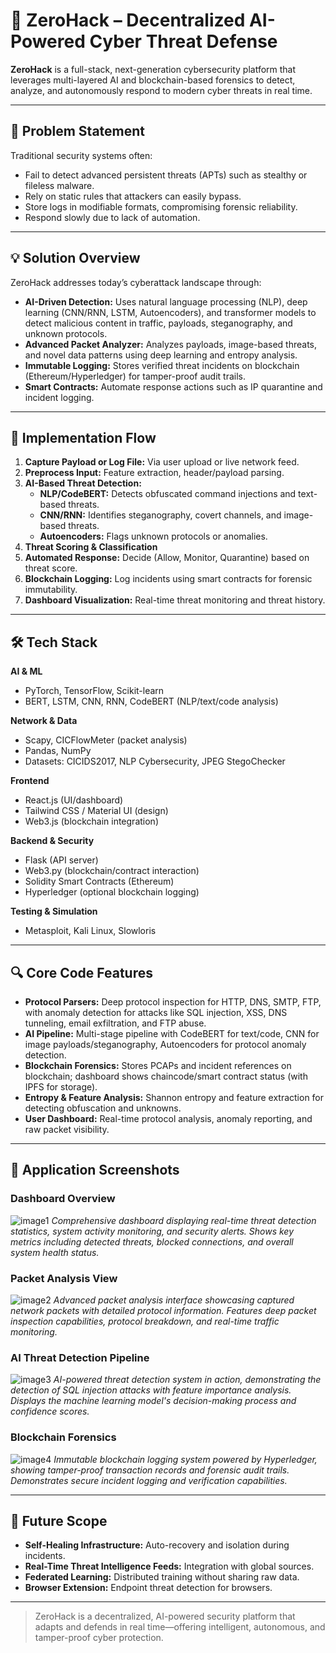 # 🔐 ZeroHack – Decentralized AI-Powered Cyber Threat Defense

**ZeroHack** is a full-stack, next-generation cybersecurity platform that leverages multi-layered AI and blockchain-based forensics to detect, analyze, and autonomously respond to modern cyber threats in real time.

---

## 🧩 Problem Statement

Traditional security systems often:
- Fail to detect advanced persistent threats (APTs) such as stealthy or fileless malware.
- Rely on static rules that attackers can easily bypass.
- Store logs in modifiable formats, compromising forensic reliability.
- Respond slowly due to lack of automation.

---

## 💡 Solution Overview

ZeroHack addresses today’s cyberattack landscape through:
- **AI-Driven Detection:** Uses natural language processing (NLP), deep learning (CNN/RNN, LSTM, Autoencoders), and transformer models to detect malicious content in traffic, payloads, steganography, and unknown protocols.
- **Advanced Packet Analyzer:** Analyzes payloads, image-based threats, and novel data patterns using deep learning and entropy analysis.
- **Immutable Logging:** Stores verified threat incidents on blockchain (Ethereum/Hyperledger) for tamper-proof audit trails.
- **Smart Contracts:** Automate response actions such as IP quarantine and incident logging.

---

## 🔁 Implementation Flow

1. **Capture Payload or Log File:** Via user upload or live network feed.
2. **Preprocess Input:** Feature extraction, header/payload parsing.
3. **AI-Based Threat Detection:** 
   - **NLP/CodeBERT:** Detects obfuscated command injections and text-based threats.
   - **CNN/RNN:** Identifies steganography, covert channels, and image-based threats.
   - **Autoencoders:** Flags unknown protocols or anomalies.
4. **Threat Scoring & Classification**
5. **Automated Response:** Decide (Allow, Monitor, Quarantine) based on threat score.
6. **Blockchain Logging:** Log incidents using smart contracts for forensic immutability.
7. **Dashboard Visualization:** Real-time threat monitoring and threat history.

---

## 🛠️ Tech Stack

**AI & ML**
- PyTorch, TensorFlow, Scikit-learn
- BERT, LSTM, CNN, RNN, CodeBERT (NLP/text/code analysis)

**Network & Data**
- Scapy, CICFlowMeter (packet analysis)
- Pandas, NumPy
- Datasets: CICIDS2017, NLP Cybersecurity, JPEG StegoChecker

**Frontend**
- React.js (UI/dashboard)
- Tailwind CSS / Material UI (design)
- Web3.js (blockchain integration)

**Backend & Security**
- Flask (API server)
- Web3.py (blockchain/contract interaction)
- Solidity Smart Contracts (Ethereum)
- Hyperledger (optional blockchain logging)

**Testing & Simulation**
- Metasploit, Kali Linux, Slowloris

---

## 🔍 Core Code Features

- **Protocol Parsers:** Deep protocol inspection for HTTP, DNS, SMTP, FTP, with anomaly detection for attacks like SQL injection, XSS, DNS tunneling, email exfiltration, and FTP abuse.
- **AI Pipeline:** Multi-stage pipeline with CodeBERT for text/code, CNN for image payloads/steganography, Autoencoders for protocol anomaly detection.
- **Blockchain Forensics:** Stores PCAPs and incident references on blockchain; dashboard shows chaincode/smart contract status (with IPFS for storage).
- **Entropy & Feature Analysis:** Shannon entropy and feature extraction for detecting obfuscation and unknowns.
- **User Dashboard:** Real-time protocol analysis, anomaly reporting, and raw packet visibility.

---

## 📸 Application Screenshots

### Dashboard Overview
![image1](image1)
*Comprehensive dashboard displaying real-time threat detection statistics, system activity monitoring, and security alerts. Shows key metrics including detected threats, blocked connections, and overall system health status.*

### Packet Analysis View
![image2](image2)
*Advanced packet analysis interface showcasing captured network packets with detailed protocol information. Features deep packet inspection capabilities, protocol breakdown, and real-time traffic monitoring.*

### AI Threat Detection Pipeline
![image3](image3)
*AI-powered threat detection system in action, demonstrating the detection of SQL injection attacks with feature importance analysis. Displays the machine learning model's decision-making process and confidence scores.*

### Blockchain Forensics
![image4](image4)
*Immutable blockchain logging system powered by Hyperledger, showing tamper-proof transaction records and forensic audit trails. Demonstrates secure incident logging and verification capabilities.*

---

## 🚀 Future Scope

- **Self-Healing Infrastructure:** Auto-recovery and isolation during incidents.
- **Real-Time Threat Intelligence Feeds:** Integration with global sources.
- **Federated Learning:** Distributed training without sharing raw data.
- **Browser Extension:** Endpoint threat detection for browsers.

---

> ZeroHack is a decentralized, AI-powered security platform that adapts and defends in real time—offering intelligent, autonomous, and tamper-proof cyber protection.
